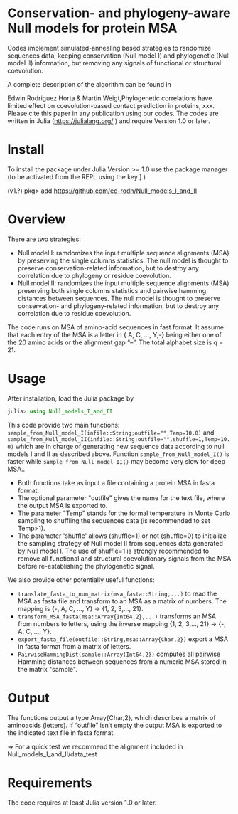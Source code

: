 # Conservation- and phylogeny-aware Null models for protein MSA

 Codes implement simulated-annealing based strategies to randomize sequences data, keeping conservation (Null model I) and phylogenetic (Null model II) information, but removing any signals of functional or structural coevolution. 
 
A complete description of the algorithm can be found in

Edwin Rodriguez Horta & Martin Weigt,Phylogenetic correlations have limited effect on coevolution-based contact prediction in proteins, xxx.
Please cite this paper in any publication using our codes.
The codes are written in Julia (https://julialang.org/ ) and require Version 1.0 or later.

# Install
To install the package under Julia Version >= 1.0 use the package manager (to be activated from the REPL using the key ] )

(v1.?) pkg> add https://github.com/ed-rodh/Null_models_I_and_II

# Overview
There are two strategies:
 
  + Null model I: ramdomizes the input multiple sequence alignments (MSA) by preserving the single columns statistics. The null model is thought to preserve conservation-related information, but to destroy any correlation due to phylogeny or residue coevolution.
  + Null model II: randomizes the input multiple sequence alignments (MSA) preserving both single columns statistics and pairwise hamming distances between sequences. The null model is thought to preserve conservation- and phylogeny-related information, but to destroy any correlation due to residue coevolution.
   
The code runs on MSA of amino-acid sequences in fast format. It assume that each entry of the MSA is a letter in { A, C, ..., Y,-} being either one of the 20 amino acids or the alignment gap “–”. The total alphabet size is q = 21.

# Usage
After installation, load the Julia package by

 ```julia
 julia> using Null_models_I_and_II
 ```
This code provide two main functions: ```sample_from_Null_model_I(infile::String;outfile="",Temp=10.0)``` and ```sample_from_Null_model_II(infile::String;outfile="",shuffle=1,Temp=10.0)``` which are in charge of generating new sequence data according to null models I and II as described above. Function ```sample_from_Null_model_I()``` is faster while ```sample_from_Null_model_II()``` may become very slow for deep MSA.. 

 + Both functions take as input a file containing a protein MSA in fasta format. 
 + The optional parameter "outfile" gives the name for the text file, where the output MSA is exported to.
 + The parameter "Temp" stands for the formal temperature in Monte Carlo sampling to shuffling the sequences data (is recommended to set Temp>1).
 + The parameter 'shuffle' allows (shuffle=1) or not (shuffle=0) to initialize the sampling strategy of Null model II from sequences data generated by Null model I. The use of shuffle=1 is strongly recommended to remove all functional and structural coevolutionary signals from the MSA before re-establishing the phylogenetic signal.

We also provide other potentially useful functions:
 + ```translate_fasta_to_num_matrix(msa_fasta::String,...)``` to read the MSA as fasta file and transform to an MSA as a matrix of numbers. The mapping is {-, A, C, ..., Y} -> {1, 2, 3,..., 21}.
 + ```transform_MSA_fasta(msa::Array{Int64,2},...)``` transforms an MSA from numbers to letters, using the inverse mapping {1, 2, 3,..., 21} -> {-, A, C, ..., Y}.
 + ```export_fasta_file(outfile::String,msa::Array{Char,2})``` export a MSA in fasta format from a matrix of letters.
 + ```PairwiseHammingDist(sample::Array{Int64,2})``` computes all pairwise Hamming distances between sequences from a numeric MSA stored in the matrix "sample".
# Output

The functions output a type Array{Char,2}, which describes a matrix of aminoacids (letters). If “outfile” isn’t empty the output MSA is exported to the indicated text file in fasta format.

=> For a quick test we recommend the alignment included in Null_models_I_and_II/data_test
# Requirements

The code requires at least Julia version 1.0 or later.

